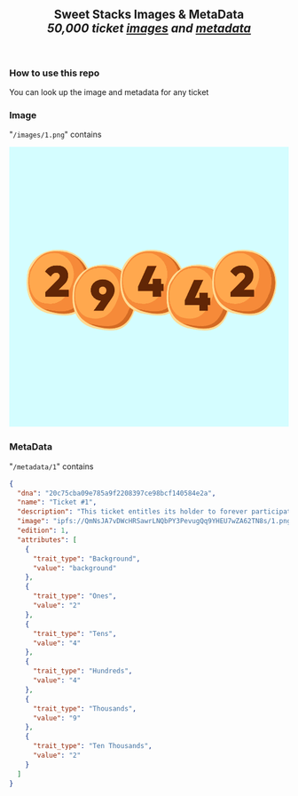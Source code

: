 <h2 align="center">
  <b>
    Sweet Stacks Images & MetaData
  </b>
  <br><i>50,000 ticket <a href="/images">images</a> and <a href="/metadata">metadata</a></i>
</h2>

<br/>

### How to use this repo

You can look up the image and metadata for any ticket

### Image

"`/images/1.png`" contains

![](/images/1.png)


### MetaData

"`/metadata/1`" contains

```json
{
  "dna": "20c75cba09e785a9f2208397ce98bcf140584e2a",
  "name": "Ticket #1",
  "description": "This ticket entitles its holder to forever participate in the Sweet Stacks lottery.",
  "image": "ipfs://QmNsJA7vDWcHRSawrLNQbPY3PevugQq9YHEU7wZA62TN8s/1.png",
  "edition": 1,
  "attributes": [
    {
      "trait_type": "Background",
      "value": "background"
    },
    {
      "trait_type": "Ones",
      "value": "2"
    },
    {
      "trait_type": "Tens",
      "value": "4"
    },
    {
      "trait_type": "Hundreds",
      "value": "4"
    },
    {
      "trait_type": "Thousands",
      "value": "9"
    },
    {
      "trait_type": "Ten Thousands",
      "value": "2"
    }
  ]
}
```